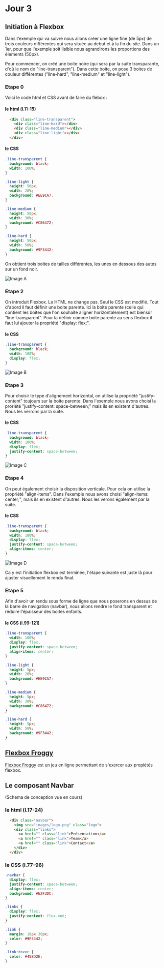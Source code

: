 # Jour 3

## Initiation à Flexbox
Dans l'exemple qui va suivre nous allons créer une ligne fine (de 5px) de trois couleurs différentes qui sera située au debut et à la fin du site. Dans un 1er, pour que l'exemple soit lisible nous agrandirons les proportions des élements (50px).

Pour commencer, on créé une boite noire (qui sera par la suite transparante, d'où le nom de "line-transparent"). Dans cette boite, on pose 3 boites de couleur différentes ("line-hard", "line-medium" et "line-light").

### Etape 0
Voici le code html et CSS avant de faire du flebox :

#### le html (l.11-15)
```html
  <div class="line-transparent">
    <div class="line-hard"></div>
    <div class="line-medium"></div>
    <div class="line-light"></div>
  </div>
```

#### le CSS
```css
.line-transparent {
  background: black;
  width: 100%;
}

.line-light {
  height: 50px;
  width: 20%;
  background: #EE9CA7;
}

.line-medium {
  height: 50px;
  width: 30%;
  background: #C86472;
}

.line-hard {
  height: 50px;
  width: 50%;
  background: #9F3442;
}
```
On obtient trois boites de tailles différentes, les unes en dessous des autes sur un fond noir.

![Image A](https://github.com/Joz84/day3/blob/master/images-readme/imgA.png)

### Etape 2
On introduit Flexbox. Le HTML ne change pas. Seul le CSS est modifié. Tout d'abord il faut définir une boite parente. Ici la boite parente (celle qui contient les boites que l'on souhaite aligner horizontalement) est biensûr "line-transparent". Pour la définir comme boite parente au sens flexbox il faut lui ajouter la propriété "display: flex;".

#### le CSS
```css
.line-transparent {
  background: black;
  width: 100%;
  display: flex;
}
```

![Image B](https://github.com/Joz84/day3/blob/master/images-readme/imgB.png)

### Etape 3
Pour choisir le type d'alignement horizontal, on utilise la propriété "justify-content" toujours sur la boite parente. Dans l'exemple nous avons choisi la proriété "justify-content: space-between;" mais ils en existent d'autres. Nous les verrons par la suite.

#### le CSS
```css
.line-transparent {
  background: black;
  width: 100%;
  display: flex;
  justify-content: space-between;
}
```

![Image C](https://github.com/Joz84/day3/blob/master/images-readme/imgC.png)

### Etape 4
On peut également choisir la disposition verticale. Pour cela on utilise la propriété "align-items". Dans l'exemple nous avons choisi "align-items: center;", mais ils en existent d'autres. Nous les verons également par la suite.

#### le CSS
```css
.line-transparent {
  background: black;
  width: 100%;
  display: flex;
  justify-content: space-between;
  align-items: center;
}
```

![Image D](https://github.com/Joz84/day3/blob/master/images-readme/imgD.png)

Ca y est l'initiation flexbox est terminée, l'étape suivante est juste là pour ajuster visuellement le rendu final. 

### Etape 5
Afin d'avoir un rendu sous forme de ligne que nous poserons en dessus de la barre de navigation (navbar), nous allons rendre le fond transparent et réduire l'épaisseur des boites enfants.

#### le CSS (l.99-121)
```css
.line-transparent {
  width: 100%;
  display: flex;
  justify-content: space-between;
  align-items: center;
}

.line-light {
  height: 5px;
  width: 20%;
  background: #EE9CA7;
}

.line-medium {
  height: 5px;
  width: 30%;
  background: #C86472;
}

.line-hard {
  height: 5px;
  width: 50%;
  background: #9F3442;
}
```

## <a href="https://flexboxfroggy.com/#fr" target="_blanck">Flexbox Froggy</a>
<a href="https://flexboxfroggy.com/#fr" target="_blanck">Flexbox Froggy</a> est un jeu en ligne permettant de s'exercer aux propiétés flexbox.


## Le composant Navbar
(Schema de conception vue en cours)

### le html (l.17-24)
```html
  <div class="navbar">
    <img src="images/logo.png" class="logo">
    <div class="links">
      <a href="" class="link">Présentation</a>
      <a href="" class="link">Team</a>
      <a href="" class="link">Contact</a>
    </div>
  </div>
```

### le CSS (l.77-96)
```css
.navbar {
  display: flex;
  justify-content: space-between;
  align-items: center;
  background: #E2F3DC;
}

.links {
  display: flex;
  justify-content: flex-end;
}

.link {
  margin: 10px 30px;
  color: #9F3442;
}

.link:hover {
  color: #458D2E;
}
```
